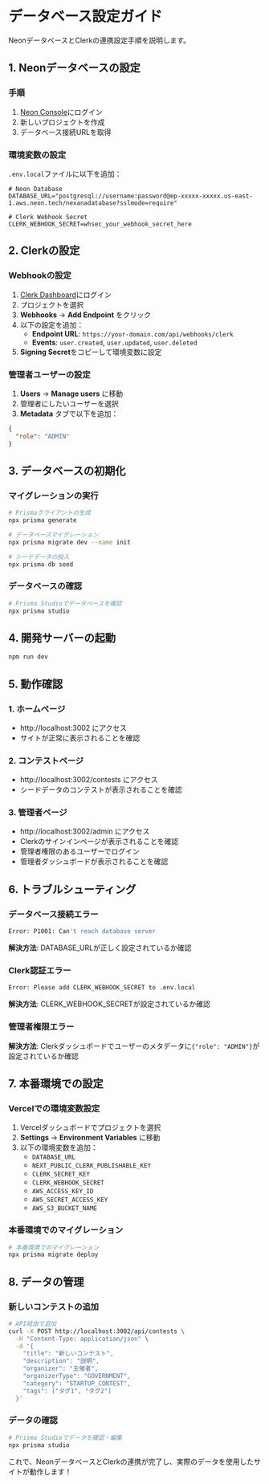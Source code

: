 # データベース設定ガイド

NeonデータベースとClerkの連携設定手順を説明します。

## 1. Neonデータベースの設定

### 手順
1. [Neon Console](https://console.neon.tech/)にログイン
2. 新しいプロジェクトを作成
3. データベース接続URLを取得

### 環境変数の設定
`.env.local`ファイルに以下を追加：

```env
# Neon Database
DATABASE_URL="postgresql://username:password@ep-xxxxx-xxxxx.us-east-1.aws.neon.tech/nexanadatabase?sslmode=require"

# Clerk Webhook Secret
CLERK_WEBHOOK_SECRET=whsec_your_webhook_secret_here
```

## 2. Clerkの設定

### Webhookの設定
1. [Clerk Dashboard](https://dashboard.clerk.com/)にログイン
2. プロジェクトを選択
3. **Webhooks** → **Add Endpoint** をクリック
4. 以下の設定を追加：
   - **Endpoint URL**: `https://your-domain.com/api/webhooks/clerk`
   - **Events**: `user.created`, `user.updated`, `user.deleted`
5. **Signing Secret**をコピーして環境変数に設定

### 管理者ユーザーの設定
1. **Users** → **Manage users** に移動
2. 管理者にしたいユーザーを選択
3. **Metadata** タブで以下を追加：

```json
{
  "role": "ADMIN"
}
```

## 3. データベースの初期化

### マイグレーションの実行
```bash
# Prismaクライアントの生成
npx prisma generate

# データベースマイグレーション
npx prisma migrate dev --name init

# シードデータの投入
npx prisma db seed
```

### データベースの確認
```bash
# Prisma Studioでデータベースを確認
npx prisma studio
```

## 4. 開発サーバーの起動

```bash
npm run dev
```

## 5. 動作確認

### 1. ホームページ
- http://localhost:3002 にアクセス
- サイトが正常に表示されることを確認

### 2. コンテストページ
- http://localhost:3002/contests にアクセス
- シードデータのコンテストが表示されることを確認

### 3. 管理者ページ
- http://localhost:3002/admin にアクセス
- Clerkのサインインページが表示されることを確認
- 管理者権限のあるユーザーでログイン
- 管理者ダッシュボードが表示されることを確認

## 6. トラブルシューティング

### データベース接続エラー
```bash
Error: P1001: Can't reach database server
```
**解決方法**: DATABASE_URLが正しく設定されているか確認

### Clerk認証エラー
```bash
Error: Please add CLERK_WEBHOOK_SECRET to .env.local
```
**解決方法**: CLERK_WEBHOOK_SECRETが設定されているか確認

### 管理者権限エラー
**解決方法**: Clerkダッシュボードでユーザーのメタデータに`{"role": "ADMIN"}`が設定されているか確認

## 7. 本番環境での設定

### Vercelでの環境変数設定
1. Vercelダッシュボードでプロジェクトを選択
2. **Settings** → **Environment Variables** に移動
3. 以下の環境変数を追加：
   - `DATABASE_URL`
   - `NEXT_PUBLIC_CLERK_PUBLISHABLE_KEY`
   - `CLERK_SECRET_KEY`
   - `CLERK_WEBHOOK_SECRET`
   - `AWS_ACCESS_KEY_ID`
   - `AWS_SECRET_ACCESS_KEY`
   - `AWS_S3_BUCKET_NAME`

### 本番環境でのマイグレーション
```bash
# 本番環境でのマイグレーション
npx prisma migrate deploy
```

## 8. データの管理

### 新しいコンテストの追加
```bash
# API経由で追加
curl -X POST http://localhost:3002/api/contests \
  -H "Content-Type: application/json" \
  -d '{
    "title": "新しいコンテスト",
    "description": "説明",
    "organizer": "主催者",
    "organizerType": "GOVERNMENT",
    "category": "STARTUP_CONTEST",
    "tags": ["タグ1", "タグ2"]
  }'
```

### データの確認
```bash
# Prisma Studioでデータを確認・編集
npx prisma studio
```

これで、NeonデータベースとClerkの連携が完了し、実際のデータを使用したサイトが動作します！

